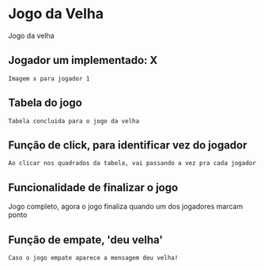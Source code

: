 # Jogo da Velha
Jogo da velha

## Jogador um implementado: X

    Imagem x para jogador 1

## Tabela do jogo 

    Tabela concluida para o jogo da velha

## Função de click, para identificar vez do jogador 

    Ao clicar nos quadrados da tabela, vai passando a vez pra cada jogador

##  Funcionalidade de finalizar o jogo

   Jogo completo, agora o jogo finaliza quando um dos jogadores marcam ponto

## Função de empate, 'deu velha'
    Caso o jogo empate aparece a mensagem deu velha!